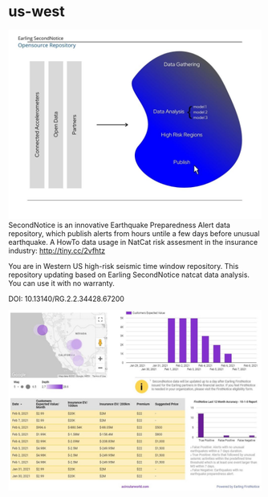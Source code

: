 # us-west
![Earling Open Data](https://github.com/earling/us-west/blob/main/img/earling-data-diagram.jpg?raw=true)
SecondNotice is an innovative Earthquake Preparedness Alert data repository, which publish alerts from hours untile a few days before unusual earthquake. A HowTo data usage in NatCat risk assesment in the insurance industry: 
http://tiny.cc/2vfhtz

You are in Western US high-risk seismic time window repository. This repository updating based on Earling SecondNotice natcat data analysis. You can use it with no warranty.

DOI: 10.13140/RG.2.2.34428.67200

![Earling SecondNotice Open Dashboard](https://github.com/earling/us-west/blob/main/img/secondnotice-parametric-dashboard.jpg?raw=true)
